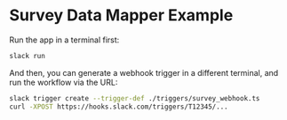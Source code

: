 # Survey Data Mapper Example

Run the app in a terminal first:

```bash
slack run
```

And then, you can generate a webhook trigger in a different terminal, and run
the workflow via the URL:

```bash
slack trigger create --trigger-def ./triggers/survey_webhook.ts
curl -XPOST https://hooks.slack.com/triggers/T12345/...
```
